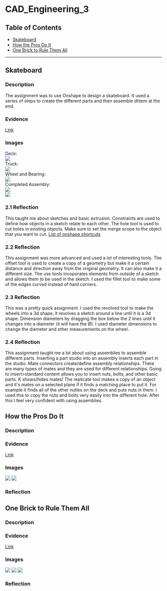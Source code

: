 # CAD_Engineering_3

## Table of Contents
* [Skateboard](#Skateboard)
* [How the Pros Do It](#How-the-Pros-Do-It)
* [One Brick to Rule Them All](#One-Brick-to-Rule-Them-All)
---

## Skateboard

### Description
The assignment was to use Onshape to design a skateboard. It used a series of steps to create the different parts and then assemble dhtem at the end.

### Evidence
<a href="https://cvilleschools.onshape.com/documents/288675728f45857f89d27cd0/w/37056636cad008ce294aa947/e/01700fa2b637d8478c93058f?renderMode=0&uiState=6169d83a4f1cb46215ff38fc">Link</a>

### Images
Deck:  
<img src="https://github.com/jconkli07/CAD_Engineering_3/blob/78847b7a2ad38cd0dc8127cb4698f5782e5644e1/Files/deck.png"/>  
Truck:  
<img src="https://github.com/jconkli07/CAD_Engineering_3/blob/a4d409d7b1a6e5ba9f5447a2646428e42847c24d/Files/truck.png"/>  
Wheel and Bearing:  
<img src="https://github.com/jconkli07/CAD_Engineering_3/blob/b2783afd305fb7d5fa5d16511d0185845a2fa94e/Files/wheel_bearing.png"/>  
Completed Assembly:  
<img src="https://github.com/jconkli07/CAD_Engineering_3/blob/a18137ad70eacfc7766029234b27d21cc0639b5a/Files/skateboard_bottom.PNG"/>  
<img src="https://github.com/jconkli07/CAD_Engineering_3/blob/03f45904b6f695aeb3ec011015b26b0a9300589c/Files/skateboard_top.PNG"/>

### 2.1 Reflection
This taught me about sketches and basic extrusion. Constraints are used to define how objects in a sketch relate to each other. The hole tool is used to cut holes in existing objects. Make sure to set the merge scope to the object that you want to cut. <a href="https://www.onshape.com/en/resource-center/tech-tips/tech-tip-keyboard-shortcuts">List of onshape shortcuts</a>

### 2.2 Reflection
This assignment was more advanced and used a lot of interesting tools. The offset tool is used to create a copy of a geometry but make it a certain distance and direction away from the original geometry. It can also make it a different size. The use tools incoporates elements from outside of a sketch and allows them to be used in the sketch. I used the fillet tool to make some of the edges curved instead of hard corners.

### 2.3 Reflection
This was a pretty quick assignment. I used the revolved tool to make the wheels into a 3d shape, it revolves a sketch around a line until it is a 3d shape. Dimension diameters by dragging the box below the 2 lines until it changes into a diameter (it will have the Ø). I used diameter dimensions to change the diameter and other measurements on the wheel.

### 2.4 Reflection
This assignment taught me a lot about using assemblies to assemble different parts. Inserting a part studio into an assembly inserts each part in the studio. Mate connectors create/define assembly relationships. There are many types of mates and they are used for different relationships. Going to insert>standard content allows you to insert nuts, bolts, and other basic parts. K shows/hides mates! The replicate tool makes a copy of an object and it's mates on a selected plane if it finds a matching place to put it. For example it finds all of the other nutles on the deck and puts nuts in them. I used this to copy the nuts and bolts very easily into the different hole. After this I feel very confident with using assemblies.

## How the Pros Do It

### Description


### Evidence
<a href="https://cvilleschools.onshape.com/documents/140000b1ffd88d385825de9d/w/299a53230c0b333ab9ba8638/e/9b63aca5b7b2be4813086b44?configuration=List_MExNjhXPJrqiOi%3D_1x4%3BList_mggwyziwim1nt1%3DDefault%3BList_t70Zbk08WrZfyG%3DBlue&renderMode=0&uiState=617aabc8839a2f1cf487230f">Link</a>

### Images
<img src="https://github.com/jconkli07/CAD_Engineering_3/blob/bb36ed8880552fbafadda6a2dcbf06e953c9ce35/Files/brick_top.png"/>
<img src="https://github.com/jconkli07/CAD_Engineering_3/blob/bb36ed8880552fbafadda6a2dcbf06e953c9ce35/Files/brick_bottom.png"/>

### Reflection


## One Brick to Rule Them All

### Description


### Evidence
<a href="https://cvilleschools.onshape.com/documents/140000b1ffd88d385825de9d/w/299a53230c0b333ab9ba8638/e/9b63aca5b7b2be4813086b44?configuration=List_MExNjhXPJrqiOi%3D_1x4%3BList_mggwyziwim1nt1%3DDefault%3BList_t70Zbk08WrZfyG%3DBlue&renderMode=0&uiState=617aabc8839a2f1cf487230f">Link</a>

### Images
<img src="https://github.com/jconkli07/CAD_Engineering_3/blob/0cc089580345513713d17b227c9307c640f39894/Files/2x3xPlatexYellow.png"/>
<img src="https://github.com/jconkli07/CAD_Engineering_3/blob/0cc089580345513713d17b227c9307c640f39894/Files/2x2xTilexBlue.png"/>
<img src="https://github.com/jconkli07/CAD_Engineering_3/blob/0cc089580345513713d17b227c9307c640f39894/Files/1x4xBrickxRed.png"/>

### Reflection
